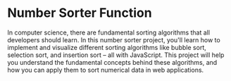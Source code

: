 # Number Sorter Function
 In computer science, there are fundamental sorting algorithms that all developers should learn. In this number sorter project, you'll learn how to implement and visualize different sorting algorithms like bubble sort, selection sort, and insertion sort – all with JavaScript.  This project will help you understand the fundamental concepts behind these algorithms, and how you can apply them to sort numerical data in web applications.

